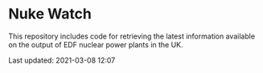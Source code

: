 # Nuke Watch

This repository includes code for retrieving the latest information available on the output of EDF nuclear power plants in the UK.

Last updated: 2021-03-08 12:07